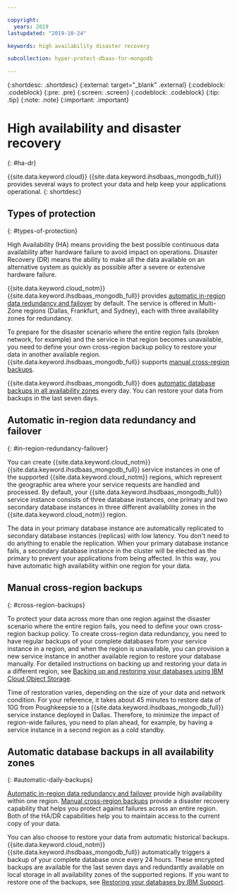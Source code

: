 ```yaml
---

copyright:
  years: 2019
lastupdated: "2019-10-24"

keywords: high availability disaster recovery

subcollection: hyper-protect-dbaas-for-mongodb

---
```


{:shortdesc: .shortdesc}
{:external: target="_blank" .external}
{:codeblock: .codeblock}
{:pre: .pre}
{:screen: .screen}
{:codeblock: .codeblock}
{:tip: .tip}
{:note: .note}
{:important: .important}

# High availability and disaster recovery
{: #ha-dr}

{{site.data.keyword.cloud}} {{site.data.keyword.ihsdbaas_mongodb_full}} provides several ways to protect your data and help keep your applications operational.
{: shortdesc}

## Types of protection
{: #types-of-protection}

High Availability (HA) means providing the best possible continuous data availability after hardware failure to avoid impact on operations. Disaster Recovery (DR) means the ability to make all the data available on an alternative system as quickly as possible after a severe or extensive hardware failure.

{{site.data.keyword.cloud_notm}} {{site.data.keyword.ihsdbaas_mongodb_full}} provides [automatic in-region data redundancy and failover](/docs/services/hyper-protect-dbaas-for-mongodb?topic=hyper-protect-dbaas-for-mongodb-ha-dr#in-region-redundancy-failover) by default. The service is offered in Multi-Zone regions (Dallas, Frankfurt, and Sydney), each with three availability zones for redundancy.

To prepare for the disaster scenario where the entire region fails (broken network, for example) and the service in that region becomes unavailable, you need to define your own cross-region backup policy to restore your data in another available region. {{site.data.keyword.ihsdbaas_mongodb_full}} supports [manual cross-region backups](/docs/services/hyper-protect-dbaas-for-mongodb?topic=hyper-protect-dbaas-for-mongodb-ha-dr#cross-region-backups).

{{site.data.keyword.ihsdbaas_mongodb_full}} does [automatic database backups in all availability zones](/docs/services/hyper-protect-dbaas-for-mongodb?topic=hyper-protect-dbaas-for-mongodb-ha-dr#automatic-daily-backups) every day. You can restore your data from backups in the last seven days.

## Automatic in-region data redundancy and failover
{: #in-region-redundancy-failover}

You can create {{site.data.keyword.cloud_notm}} {{site.data.keyword.ihsdbaas_mongodb_full}} service instances in one of the supported {{site.data.keyword.cloud_notm}} regions, which represent the geographic area where your service requests are handled and processed. By default, your {{site.data.keyword.ihsdbaas_mongodb_full}} service instance consists of three database instances, one primary and two secondary database instances in three different availability zones in the {{site.data.keyword.cloud_notm}} region.

The data in your primary database instance are automatically replicated to secondary database instances (replicas) with low latency. You don't need to do anything to enable the replication. When your primary database instance fails, a secondary database instance in the cluster will be elected as the primary to prevent your applications from being affected. In this way, you have automatic high availability within one region for your data.

## Manual cross-region backups
{: #cross-region-backups}

To protect your data across more than one region against the disaster scenario where the entire region fails, you need to define your own cross-region backup policy. To create cross-region data redundancy, you need to have regular backups of your complete databases from your service instance in a region, and when the region is unavailable, you can provision a new service instance in another available region to restore your database manually. For detailed instructions on backing up and restoring your data in a different region, see [Backing up and restoring your databases using IBM Cloud Object Storage](/docs/services/hyper-protect-dbaas-for-mongodb?topic=hyper-protect-dbaas-for-mongodb-backup_mongodb_databases).

Time of restoration varies, depending on the size of your data and network condition. For your reference, it takes about 45 minutes to restore data of 10G from Poughkeepsie to a {{site.data.keyword.ihsdbaas_mongodb_full}} service instance deployed in Dallas. Therefore, to minimize the impact of region-wide failures, you need to plan ahead, for example, by having a service instance in a second region as a cold standby.

## Automatic database backups in all availability zones
{: #automatic-daily-backups}

[Automatic in-region data redundancy and failover](/docs/services/hyper-protect-dbaas-for-mongodb?topic=hyper-protect-dbaas-for-mongodb-ha-dr#in-region-redundancy-failover) provide high availability within one region. [Manual cross-region backups](/docs/services/hyper-protect-dbaas-for-mongodb?topic=hyper-protect-dbaas-for-mongodb-ha-dr#cross-region-backups) provide a disaster recovery capability that helps you protect against failures across an entire region. Both of the HA/DR capabilities help you to maintain access to the current copy of your data.

You can also choose to restore your data from automatic historical backups. {{site.data.keyword.cloud_notm}} {{site.data.keyword.ihsdbaas_mongodb_full}} automatically triggers a backup of your complete database once every 24 hours. These encrypted backups are available for the last seven days and redundantly available on local storage in all availability zones of the supported regions. If you want to restore one of the backups, see [Restoring your databases by IBM Support](/docs/services/hyper-protect-dbaas-for-mongodb?topic=hyper-protect-dbaas-for-mongodb-restore_mongodb_databases).
